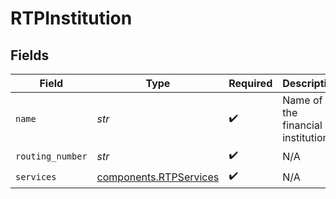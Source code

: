 # RTPInstitution


## Fields

| Field                                                            | Type                                                             | Required                                                         | Description                                                      | Example                                                          |
| ---------------------------------------------------------------- | ---------------------------------------------------------------- | ---------------------------------------------------------------- | ---------------------------------------------------------------- | ---------------------------------------------------------------- |
| `name`                                                           | *str*                                                            | :heavy_check_mark:                                               | Name of the financial institution.                               | First Citizens                                                   |
| `routing_number`                                                 | *str*                                                            | :heavy_check_mark:                                               | N/A                                                              | 123456789                                                        |
| `services`                                                       | [components.RTPServices](../../models/components/rtpservices.md) | :heavy_check_mark:                                               | N/A                                                              |                                                                  |